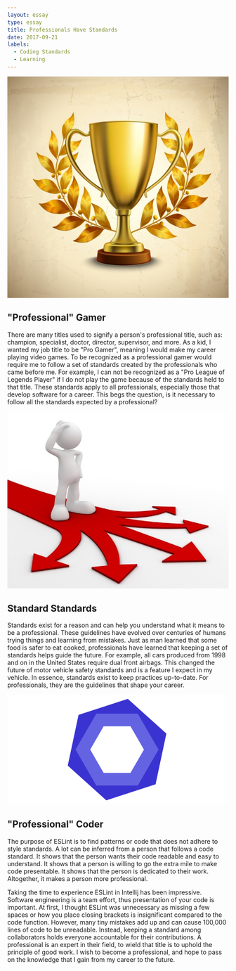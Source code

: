 ```yaml
---
layout: essay
type: essay
title: Professionals Have Standards
date: 2017-09-21
labels:
  - Coding Standards
  - Learning
---
```


<img class="ui tiny left circular floated image" src="../images/trophy.jpg">


## "Professional" Gamer

There are many titles used to signify a person's professional title, such as: champion, specialist, doctor, director, supervisor, and more. As a kid, I wanted my job title to be "Pro Gamer", meaning I would make my career playing video games. To be recognized as a professional gamer would require me to follow a set of standards created by the professionals who came before me. For example, I can not be recognized as a "Pro League of Legends Player" if I do not play the game because of the standards held to that title. These standards apply to all professionals, especially those that develop software for a career. This begs the question, is it necessary to follow all the standards expected by a professional?

<img class="ui tiny left circular floated image" src="../images/standard.jpg">

## Standard Standards

Standards exist for a reason and can help you understand what it means to be a professional. These guidelines have evolved over centuries of humans trying things and learning from mistakes. Just as man learned that some food is safer to eat cooked, professionals have learned that keeping a set of standards helps guide the future. For example, all cars produced from 1998 and on in the United States require dual front airbags. This changed the future of motor vehicle safety standards and is a feature I expect in my vehicle. In essence, standards exist to keep practices up-to-date. For professionals, they are the guidelines that shape your career.

<img class="ui tiny left circular floated image" src="../images/eslint.png">

## "Professional" Coder

The purpose of ESLint is to find patterns or code that does not adhere to style standards. A lot can be inferred from a person that follows a code standard. It shows that the person wants their code readable and easy to understand. It shows that a person is willing to go the extra mile to make code presentable. It shows that the person is dedicated to their work. Altogether, it makes a person more professional.

Taking the time to experience ESLint in Intellij has been impressive. Software engineering is a team effort, thus presentation of your code is important. At first, I thought ESLint was unnecessary as missing a few spaces or how you place closing brackets is insignificant compared to the code function. However, many tiny mistakes add up and can cause 100,000 lines of code to be unreadable. Instead, keeping a standard among collaborators holds everyone accountable for their contributions. A professional is an expert in their field, to wield that title is to uphold the principle of good work. I wish to become a professional, and hope to pass on the knowledge that I gain from my career to the future.


